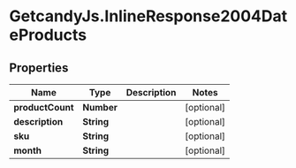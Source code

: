 # GetcandyJs.InlineResponse2004DateProducts

## Properties

Name | Type | Description | Notes
------------ | ------------- | ------------- | -------------
**productCount** | **Number** |  | [optional] 
**description** | **String** |  | [optional] 
**sku** | **String** |  | [optional] 
**month** | **String** |  | [optional] 


